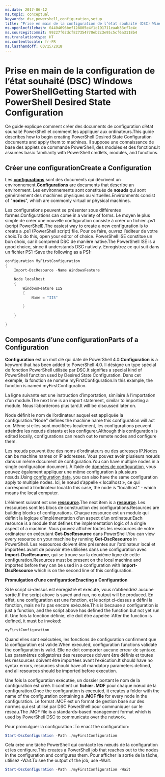 ```yaml
---
ms.date: 2017-06-12
ms.topic: conceptual
keywords: dsc,powershell,configuration,setup
title: "Prise en main de la configuration de l’état souhaité (DSC) Windows PowerShell"
ms.openlocfilehash: 04404696bef128805e4f1c191711eaab33cf7e4c
ms.sourcegitcommit: 99227f62dcf827354770eb2c3e95c5cf6a3118b4
ms.translationtype: HT
ms.contentlocale: fr-FR
ms.lasthandoff: 03/15/2018
---
```

# <a name="getting-started-with-powershell-desired-state-configuration"></a><span data-ttu-id="1fc7b-103">Prise en main de la configuration de l’état souhaité (DSC) Windows PowerShell</span><span class="sxs-lookup"><span data-stu-id="1fc7b-103">Getting Started with PowerShell Desired State Configuration</span></span> #

<span data-ttu-id="1fc7b-104">Ce guide explique comment créer des documents de configuration d’état souhaité PowerShell et comment les appliquer aux ordinateurs.</span><span class="sxs-lookup"><span data-stu-id="1fc7b-104">This guide describes how to begin creating PowerShell Desired State Configuration documents and apply them to machines.</span></span> <span data-ttu-id="1fc7b-105">Il suppose une connaissance de base des applets de commande PowerShell, des modules et des fonctions.</span><span class="sxs-lookup"><span data-stu-id="1fc7b-105">It assumes basic familiarity with PowerShell cmdlets, modules, and functions.</span></span> 


## <a name="create-a-configuration"></a><span data-ttu-id="1fc7b-106">Créer une configuration</span><span class="sxs-lookup"><span data-stu-id="1fc7b-106">Create a Configuration</span></span> ##

<span data-ttu-id="1fc7b-107">Les [**configurations**](https://msdn.microsoft.com/powershell/dsc/configurations) sont des documents qui décrivent un environnement.</span><span class="sxs-lookup"><span data-stu-id="1fc7b-107">[**Configurations**](https://msdn.microsoft.com/powershell/dsc/configurations) are documents that describe an environment.</span></span> <span data-ttu-id="1fc7b-108">Les environnements sont constitués de **nœuds** qui sont généralement des machines physiques ou virtuelles.</span><span class="sxs-lookup"><span data-stu-id="1fc7b-108">Environments consist of "**nodes**", which are commonly virtual or physical machines.</span></span> 

<span data-ttu-id="1fc7b-109">Les configurations peuvent se présenter sous différentes formes.</span><span class="sxs-lookup"><span data-stu-id="1fc7b-109">Configurations can come in a variety of forms.</span></span> <span data-ttu-id="1fc7b-110">Le moyen le plus simple de créer une nouvelle configuration consiste à créer un fichier .ps1 (script PowerShell).</span><span class="sxs-lookup"><span data-stu-id="1fc7b-110">The easiest way to create a new configuration is to create a .ps1 (PowerShell script) file.</span></span> <span data-ttu-id="1fc7b-111">Pour ce faire, ouvrez l’éditeur de votre choix.</span><span class="sxs-lookup"><span data-stu-id="1fc7b-111">To do this, open your editor of choice.</span></span> <span data-ttu-id="1fc7b-112">PowerShell ISE constitue un bon choix, car il comprend DSC de manière native.</span><span class="sxs-lookup"><span data-stu-id="1fc7b-112">The PowerShell ISE is a good choice, since it understands DSC natively.</span></span> <span data-ttu-id="1fc7b-113">Enregistrez ce qui suit dans un fichier PS1 :</span><span class="sxs-lookup"><span data-stu-id="1fc7b-113">Save the following as a PS1:</span></span>

```powershell
configuration MyFirstConfiguration
{
    Import-DscResource -Name WindowsFeature

    Node localhost
    {
        WindowsFeature IIS
        {
            Name = "IIS"

        }
        
    }

}
```
## <a name="parts-of-a-configuration"></a><span data-ttu-id="1fc7b-114">Composants d’une configuration</span><span class="sxs-lookup"><span data-stu-id="1fc7b-114">Parts of a Configuration</span></span> ##
<span data-ttu-id="1fc7b-115">**Configuration** est un mot clé qui date de PowerShell 4.0.</span><span class="sxs-lookup"><span data-stu-id="1fc7b-115">**Configuration** is a keyword that has been added to PowerShell 4.0.</span></span> <span data-ttu-id="1fc7b-116">Il désigne un type spécial de fonction PowerShell utilisée par DSC.</span><span class="sxs-lookup"><span data-stu-id="1fc7b-116">It signifies a special kind of PowerShell function used by Desired State Configuration.</span></span> <span data-ttu-id="1fc7b-117">Dans cet exemple, la fonction se nomme myFirstConfiguration.</span><span class="sxs-lookup"><span data-stu-id="1fc7b-117">In this example, the function is named myFirstConfiguration.</span></span> 

<span data-ttu-id="1fc7b-118">La ligne suivante est une instruction d’importation, similaire à l’importation d’un module.</span><span class="sxs-lookup"><span data-stu-id="1fc7b-118">The next line is an import statement, similar to importing a module.</span></span> <span data-ttu-id="1fc7b-119">Nous l’aborderons plus tard.</span><span class="sxs-lookup"><span data-stu-id="1fc7b-119">It will be discussed later on.</span></span>

<span data-ttu-id="1fc7b-120">Node définit le nom de l’ordinateur auquel est appliquée la configuration.</span><span class="sxs-lookup"><span data-stu-id="1fc7b-120">"Node" defines the machine name this configuration will act on.</span></span> <span data-ttu-id="1fc7b-121">Même si elles sont modifiées localement, les configurations peuvent atteindre les nœuds distants et les configurer.</span><span class="sxs-lookup"><span data-stu-id="1fc7b-121">Although this configuration is edited locally, configurations can reach out to remote nodes and configure them.</span></span> 

<span data-ttu-id="1fc7b-122">Les nœuds peuvent être des noms d’ordinateurs ou des adresses IP.</span><span class="sxs-lookup"><span data-stu-id="1fc7b-122">Nodes can be machine names or IP addresses.</span></span> <span data-ttu-id="1fc7b-123">Vous pouvez avoir plusieurs nœuds dans un même document de configuration.</span><span class="sxs-lookup"><span data-stu-id="1fc7b-123">You can have multiple nodes in a single configuration document.</span></span> <span data-ttu-id="1fc7b-124">À l’aide de [données de configuration](https://msdn.microsoft.com/powershell/dsc/configdata), vous pouvez également appliquer une même configuration à plusieurs nœuds.</span><span class="sxs-lookup"><span data-stu-id="1fc7b-124">Using [configuration data](https://msdn.microsoft.com/powershell/dsc/configdata), you can also have the same configuration apply to multiple nodes.</span></span> <span data-ttu-id="1fc7b-125">Ici, le nœud s’appelle « localhost », ce qui correspond à l’ordinateur local.</span><span class="sxs-lookup"><span data-stu-id="1fc7b-125">In this case, the node is "localhost" - which means the local computer.</span></span> 

<span data-ttu-id="1fc7b-126">L’élément suivant est une [**ressource**](https://msdn.microsoft.com/powershell/dsc/resources).</span><span class="sxs-lookup"><span data-stu-id="1fc7b-126">The next item is a [**resource**](https://msdn.microsoft.com/powershell/dsc/resources).</span></span> <span data-ttu-id="1fc7b-127">Les ressources sont les blocs de construction des configurations.</span><span class="sxs-lookup"><span data-stu-id="1fc7b-127">Resources are building blocks of configurations.</span></span> <span data-ttu-id="1fc7b-128">Chaque ressource est un module qui définit la logique d’implémentation d’un aspect d’un ordinateur.</span><span class="sxs-lookup"><span data-stu-id="1fc7b-128">Each resource is a module that defines the implementation logic of a single aspect of a machine.</span></span> <span data-ttu-id="1fc7b-129">Vous pouvez afficher toutes les ressources de votre ordinateur en exécutant **Get-DscResource** dans PowerShell.</span><span class="sxs-lookup"><span data-stu-id="1fc7b-129">You can view every resource on your machine by running **Get-DscResource** in PowerShell.</span></span> <span data-ttu-id="1fc7b-130">Les ressources doivent être présentes sur l’ordinateur local et importées avant de pouvoir être utilisées dans une configuration avec **Import-DscResource**, qui se trouve sur la deuxième ligne de cette configuration.</span><span class="sxs-lookup"><span data-stu-id="1fc7b-130">Resources must be present on the local machine and imported before they can be used in a configuration with **Import-DscResource** which is on the second line of this configuration.</span></span> 

<span data-ttu-id="1fc7b-131">**Promulgation d’une configuration**</span><span class="sxs-lookup"><span data-stu-id="1fc7b-131">**Enacting a Configuration**</span></span>

<span data-ttu-id="1fc7b-132">Si le script ci-dessus est enregistré et exécuté, vous n’obtiendrez aucune sortie.</span><span class="sxs-lookup"><span data-stu-id="1fc7b-132">If the script above is saved and run, no output will be produced.</span></span> <span data-ttu-id="1fc7b-133">En effet, une configuration est une fonction, et le script ci-dessus a défini la fonction, mais ne l’a pas encore exécutée.</span><span class="sxs-lookup"><span data-stu-id="1fc7b-133">This is because a configuration is just a function, and the script above has defined the function but not yet run it.</span></span> <span data-ttu-id="1fc7b-134">Une fois la fonction définie, elle doit être appelée :</span><span class="sxs-lookup"><span data-stu-id="1fc7b-134">After the function is defined, it must be invoked:</span></span>
```powershell
myFirstConfiguration
```

<span data-ttu-id="1fc7b-135">Quand elles sont exécutées, les fonctions de configuration confirment que la configuration est valide.</span><span class="sxs-lookup"><span data-stu-id="1fc7b-135">When executed, configuration functions validate the configuration is valid.</span></span> <span data-ttu-id="1fc7b-136">Elle ne doit comporter aucune erreur de syntaxe. Les paramètres obligatoires des ressources doivent être définis et toutes les ressources doivent être importées avant l’exécution.</span><span class="sxs-lookup"><span data-stu-id="1fc7b-136">It should have no syntax errors, resources should have all mandatory parameters defined, and all resources should be imported before execution.</span></span>

<span data-ttu-id="1fc7b-137">Une fois la configuration exécutée, un dossier portant le nom de la configuration est créé. Il contient un **fichier .MOF** pour chaque nœud de la configuration.</span><span class="sxs-lookup"><span data-stu-id="1fc7b-137">Once the configuration is executed, it creates a folder with the name of the configuration containing a **.MOF file** for every node in the configuration.</span></span> <span data-ttu-id="1fc7b-138">Le format .MOF est un format de gestion basé sur des normes qui est utilisé par DSC PowerShell pour communiquer sur le réseau.</span><span class="sxs-lookup"><span data-stu-id="1fc7b-138">The .MOF file is a standards-based management format which is used by PowerShell DSC to communicate over the network.</span></span>

<span data-ttu-id="1fc7b-139">Pour promulguer la configuration :</span><span class="sxs-lookup"><span data-stu-id="1fc7b-139">To enact the configuration:</span></span>
```powershell
Start-DscConfiguration -Path ./myFirstConfiguration
```
<span data-ttu-id="1fc7b-140">Cela crée une tâche PowerShell qui contacte les nœuds de la configuration et les configure.</span><span class="sxs-lookup"><span data-stu-id="1fc7b-140">This creates a PowerShell job that reaches out to the nodes in the configuration and configures them.</span></span> <span data-ttu-id="1fc7b-141">Pour afficher la sortie de la tâche, utilisez -Wait.</span><span class="sxs-lookup"><span data-stu-id="1fc7b-141">To see the output of the job, use -Wait.</span></span> 
```powershell
Start-DscConfiguration -Path ./myFirstConfiguration -Wait
```

